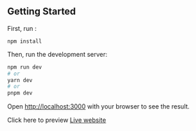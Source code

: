 
## Getting Started

First, run :

```
npm install
```

Then, run the development server:

```bash
npm run dev
# or
yarn dev
# or
pnpm dev
```

Open [http://localhost:3000](http://localhost:3000) with your browser to see the result.


Click here to preview [Live website](https://amazon-clone-ciym2ppjs-codeandcoffie.vercel.app) 


